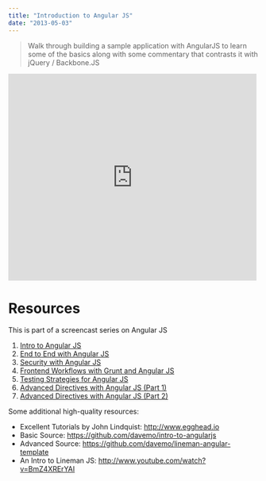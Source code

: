 ```yaml
---
title: "Introduction to Angular JS"
date: "2013-05-03"
---
```


> Walk through building a sample application with AngularJS to learn some of the basics along with some commentary that contrasts it with jQuery / Backbone.JS

<iframe src="https://www.youtube.com/embed/8ILQOFAgaXE?wmode=transparent" allowfullscreen frameborder="0" height="417" width="500"></iframe>

# Resources

This is part of a screencast series on Angular JS

1. [Intro to Angular JS](http://www.youtube.com/watch?v=8ILQOFAgaXE)
1. [End to End with Angular JS](http://www.youtube.com/watch?v=hqAyiqUs93c)
1. [Security with Angular JS](http://www.youtube.com/watch?v=18ifoT-Id54)
1. [Frontend Workflows with Grunt and Angular JS](http://www.youtube.com/watch?v=fSAgFxjFSqY)
1. [Testing Strategies for Angular JS](https://www.youtube.com/watch?v=UYVcY9EJcRs)
1. [Advanced Directives with Angular JS (Part 1)](https://www.youtube.com/watch?v=Ty8XcASK9js)
1. [Advanced Directives with Angular JS (Part 2)](https://www.youtube.com/watch?v=4zG8SfucUzg)

Some additional high-quality resources:

- Excellent Tutorials by John Lindquist: http://www.egghead.io
- Basic Source: https://github.com/davemo/intro-to-angularjs
- Advanced Source: https://github.com/davemo/lineman-angular-template
- An Intro to Lineman JS: http://www.youtube.com/watch?v=BmZ4XRErYAI